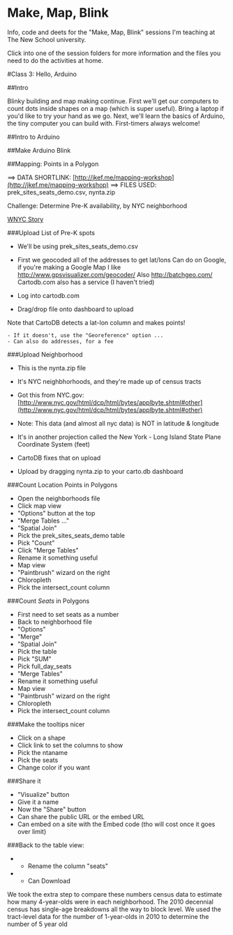 Make, Map, Blink
==============

Info, code and deets for the "Make, Map, Blink" sessions I'm teaching at The New School university.

Click into one of the session folders for more information and the files you need to do the activities at home.

#Class 3: Hello, Arduino

##Intro

Blinky building and map making continue. First we'll get our computers to count dots inside shapes on a map (which is super useful). Bring a laptop if you'd like to try your hand as we go. Next, we'll learn the basics of Arduino, the tiny computer you can build with. First-timers always welcome!


##Intro to Arduino


##Make Arduino Blink


##Mapping: Points in a Polygon

==> DATA SHORTLINK: [http://jkef.me/mapping-workshop](http://jkef.me/mapping-workshop)
==> FILES USED: prek_sites_seats_demo.csv, nynta.zip

Challenge: Determine Pre-K availability, by NYC neighborhood

[WNYC Story](http://www.wnyc.org/story/map-pre-k-expands-some-neighborhoods-fair-better-others/)

###Upload List of Pre-K spots

- We'll be using prek_sites_seats_demo.csv

- First we geocoded all of the addresses to get lat/lons
    Can do on Google, if you're making a Google Map
    I like http://www.gpsvisualizer.com/geocoder/
    Also http://batchgeo.com/
    Cartodb.com also has a service (I haven't tried)

- Log into cartodb.com

- Drag/drop file onto dashboard to upload
    
Note that CartoDB detects a lat-lon column and makes points!

	- If it doesn't, use the "Georeference" option ...
	- Can also do addresses, for a fee

###Upload Neighborhood

- This is the nynta.zip file
- It's NYC neighbhorhoods, and they're made up of census tracts

- Got this from NYC.gov: [http://www.nyc.gov/html/dcp/html/bytes/applbyte.shtml#other](http://www.nyc.gov/html/dcp/html/bytes/applbyte.shtml#other)
    
- Note: This data (and almost all nyc data) is NOT in latitude & longitude
- It's in another projection called the New York - Long Island State Plane Coordinate System (feet)
- CartoDB fixes that on upload
- Upload by dragging nynta.zip to your carto.db dashboard

###Count Location Points in Polygons

- Open the neighborhoods file
- Click map view
- "Options" button at the top
- "Merge Tables ..."
- "Spatial Join"
- Pick the prek_sites_seats_demo table
- Pick "Count"
- Click "Merge Tables"
- Rename it something useful
- Map view
- "Paintbrush" wizard on the right
- Chloropleth
- Pick the intersect_count column

###Count *Seats* in Polygons
- First need to set seats as a number
- Back to neighborhood file
- "Options"
- "Merge"
- "Spatial Join"
- Pick the table
- Pick "SUM"
- Pick full_day_seats
- "Merge Tables"
- Rename it something useful
- Map view
- "Paintbrush" wizard on the right
- Chloropleth
- Pick the intersect_count column

###Make the tooltips nicer
- Click on a shape
- Click link to set the columns to show
- Pick the ntaname
- Pick the seats
- Change color if you want

###Share it
- "Visualize" button
- Give it a name
- Now the "Share" button
- Can share the public URL or the embed URL
- Can embed on a site with the Embed code (tho will cost once it goes over limit)

###Back to the table view:
- * Rename the column "seats"
- * Can Download

We took the extra step to compare these numbers census data to estimate how many 4-year-olds were in each neighborhood. The 2010 decennial census has single-age breakdowns all the way to block level. We used the tract-level data for the number of 1-year-olds in 2010 to determine the number of 5 year old


